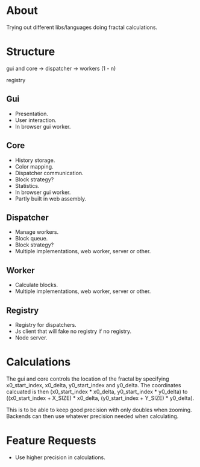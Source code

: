 # About

Trying out different libs/languages doing fractal calculations.

# Structure

gui and core -> dispatcher -> workers (1 - n)

registry

## Gui

* Presentation.
* User interaction.
* In browser gui worker.

## Core

* History storage.
* Color mapping.
* Dispatcher communication.
* Block strategy?
* Statistics.
* In browser gui worker.
* Partly built in web assembly.

## Dispatcher

* Manage workers.
* Block queue.
* Block strategy?
* Multiple implementations, web worker, server or other.

## Worker

* Calculate blocks.
* Multiple implementations, web worker, server or other.

## Registry

* Registry for dispatchers.
* Js client that will fake no registry if no registry.
* Node server.

# Calculations

The gui and core controls the location of the fractal by specifying x0_start_index, x0_delta, y0_start_index and 
y0_delta. The coordinates calcuated is then (x0_start_index * x0_delta, y0_start_index * y0_delta) to 
((x0_start_index + X_SIZE) * x0_delta, (y0_start_index + Y_SIZE) * y0_delta).

This is to be able to keep good precision with only doubles when zooming. Backends can then use whatever precision
needed when calculating.

# Feature Requests

* Use higher precision in calculations.
